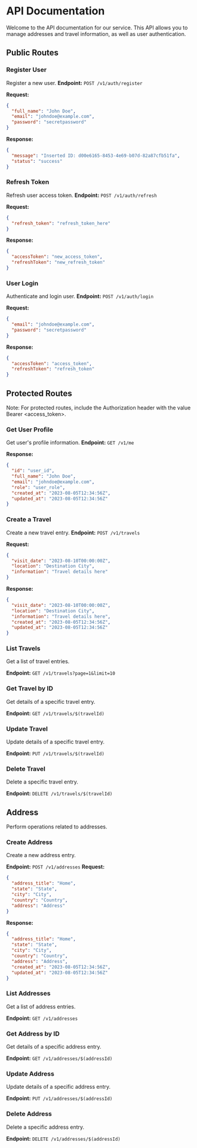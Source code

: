 # API Documentation

Welcome to the API documentation for our service. This API allows you to manage addresses and travel information, as well as user authentication.

## Public Routes

### Register User
Register a new user.
**Endpoint:** `POST /v1/auth/register`

**Request:**
```json
{
  "full_name": "John Doe",
  "email": "johndoe@example.com",
  "password": "secretpassword"
}
```
**Response:**
```json
{
  "message": "Inserted ID: d00e6165-8453-4e69-b07d-82a87cfb51fa",
  "status": "success"
}
```

### Refresh Token
Refresh user access token.
**Endpoint:** `POST /v1/auth/refresh`

**Request:**
```json
{
  "refresh_token": "refresh_token_here"
}

```
**Response:**
```json
{
  "accessToken": "new_access_token",
  "refreshToken": "new_refresh_token"
}
```

### User Login
Authenticate and login user.
**Endpoint:** `POST /v1/auth/login`

**Request:**
```json
{
  "email": "johndoe@example.com",
  "password": "secretpassword"
}
```
**Response:**
```json
{
  "accessToken": "access_token",
  "refreshToken": "refresh_token"
}
```

## Protected Routes
Note: For protected routes, include the Authorization header with the value Bearer <access_token>.

### Get User Profile
Get user's profile information.
**Endpoint:** `GET /v1/me`

**Response:**
```json
{
  "id": "user_id",
  "full_name": "John Doe",
  "email": "johndoe@example.com",
  "role": "user_role",
  "created_at": "2023-08-05T12:34:56Z",
  "updated_at": "2023-08-05T12:34:56Z"
}
```

### Create a Travel
Create a new travel entry.
**Endpoint:** `POST /v1/travels`

**Request:**
```json
{
  "visit_date": "2023-08-10T00:00:00Z",
  "location": "Destination City",
  "information": "Travel details here"
}
```
**Response:**
```json
{
  "visit_date": "2023-08-10T00:00:00Z",
  "location": "Destination City",
  "information": "Travel details here",
  "created_at": "2023-08-05T12:34:56Z",
  "updated_at": "2023-08-05T12:34:56Z"
}
```

### List Travels

Get a list of travel entries.

**Endpoint:** `GET /v1/travels?page=1&limit=10`

### Get Travel by ID

Get details of a specific travel entry.

**Endpoint:** `GET /v1/travels/$(travelId)`

### Update Travel

Update details of a specific travel entry.

**Endpoint:** `PUT /v1/travels/$(travelId)`

### Delete Travel

Delete a specific travel entry.

**Endpoint:** `DELETE /v1/travels/$(travelId)`

## Address

Perform operations related to addresses.

### Create Address

Create a new address entry.

**Endpoint:** `POST /v1/addresses`
**Request:**
```json
{
  "address_title": "Home",
  "state": "State",
  "city": "City",
  "country": "Country",
  "address": "Address"
}
```
**Response:**
```json
{
  "address_title": "Home",
  "state": "State",
  "city": "City",
  "country": "Country",
  "address": "Address",
  "created_at": "2023-08-05T12:34:56Z",
  "updated_at": "2023-08-05T12:34:56Z"
}
```

### List Addresses

Get a list of address entries.

**Endpoint:** `GET /v1/addresses`

### Get Address by ID

Get details of a specific address entry.

**Endpoint:** `GET /v1/addresses/$(addressId)`

### Update Address

Update details of a specific address entry.

**Endpoint:** `PUT /v1/addresses/$(addressId)`

### Delete Address

Delete a specific address entry.

**Endpoint:** `DELETE /v1/addresses/$(addressId)`

